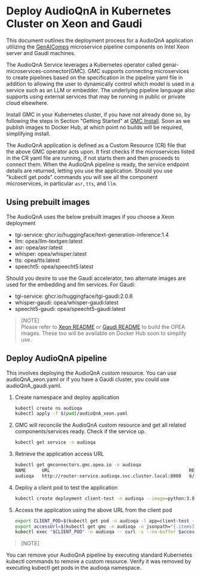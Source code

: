 # Deploy AudioQnA in Kubernetes Cluster on Xeon and Gaudi

This document outlines the deployment process for a AudioQnA application utilizing the [GenAIComps](https://github.com/opea-project/GenAIComps.git) microservice pipeline components on Intel Xeon server and Gaudi machines.

The AudioQnA Service leverages a Kubernetes operator called genai-microservices-connector(GMC). GMC supports connecting microservices to create pipelines based on the specification in the pipeline yaml file in addition to allowing the user to dynamically control which model is used in a service such as an LLM or embedder. The underlying pipeline language also supports using external services that may be running in public or private cloud elsewhere.

Install GMC  in your Kubernetes cluster, if you have not already done so, by following the steps in Section "Getting Started" at [GMC Install](https://github.com/opea-project/GenAIInfra/tree/main/microservices-connector/README.md). Soon as we publish images to Docker Hub, at which point no builds will be required, simplifying install.


The AudioQnA application is defined as a Custom Resource (CR) file that the above GMC operator acts  upon. It first checks if the microservices listed in the CR yaml file are running, if not starts them and then proceeds to connect them. When the AudioQnA pipeline is ready, the service endpoint details are returned, letting you use the application. Should you use "kubectl get pods" commands you will see all the component microservices, in particular `asr`, `tts`, and `llm`.


## Using prebuilt images

The AudioQnA uses the below prebuilt images if you choose a Xeon deployment

- tgi-service: ghcr.io/huggingface/text-generation-inference:1.4
- llm: opea/llm-textgen:latest
- asr: opea/asr:latest
- whisper: opea/whisper:latest
- tts: opea/tts:latest
- speecht5: opea/speecht5:latest


Should you desire to use the Gaudi accelerator, two alternate images are used for the embedding and llm services.
For Gaudi:

- tgi-service: ghcr.io/huggingface/tgi-gaudi:2.0.6
- whisper-gaudi: opea/whisper-gaudi:latest
- speecht5-gaudi: opea/speecht5-gaudi:latest

> [NOTE]  
> Please refer to [Xeon README](https://github.com/opea-project/GenAIExamples/blob/main/AudioQnA/docker_compose/intel/cpu/xeon/README.md) or [Gaudi README](https://github.com/opea-project/GenAIExamples/blob/main/AudioQnA/docker_compose/intel/hpu/gaudi/README.md) to build the OPEA images. These too will be available on Docker Hub soon to simplify use.

## Deploy AudioQnA pipeline
This involves deploying the AudioQnA custom resource. You can use audioQnA_xeon.yaml or if you have a Gaudi cluster, you could use audioQnA_gaudi.yaml. 

1. Create namespace and deploy application
   ```sh
   kubectl create ns audioqa
   kubectl apply -f $(pwd)/audioQnA_xeon.yaml
   ```

2. GMC will reconcile the AudioQnA custom resource and get all related components/services ready. Check if the service up.

   ```sh
   kubectl get service -n audioqa
   ```

3. Retrieve the application access URL

   ```sh
   kubectl get gmconnectors.gmc.opea.io -n audioqa
   NAME      URL                                                    READY   AGE
   audioqa   http://router-service.audioqa.svc.cluster.local:8080   6/0/6   5m
   ```

4. Deploy a client pod to test the application

   ```sh
   kubectl create deployment client-test -n audioqa --image=python:3.8.13 -- sleep infinity
   ```

5. Access the application using the above URL from the client pod

   ```sh
   export CLIENT_POD=$(kubectl get pod -n audioqa -l app=client-test -o jsonpath={.items..metadata.name})
   export accessUrl=$(kubectl get gmc -n audioqa -o jsonpath="{.items[?(@.metadata.name=='audioqa')].status.accessUrl}")
   kubectl exec "$CLIENT_POD" -n audioqa -- curl -s --no-buffer $accessUrl  -X POST  -d '{"byte_str": "UklGRigAAABXQVZFZm10IBIAAAABAAEARKwAAIhYAQACABAAAABkYXRhAgAAAAEA", "parameters":{"max_new_tokens":64, "do_sample": true, "streaming":false}}' -H 'Content-Type: application/json'
   ```

> [NOTE]

You can remove your AudioQnA pipeline by executing standard Kubernetes kubectl commands to remove a custom resource. Verify it was removed by executing kubectl get pods in the audioqa namespace.
